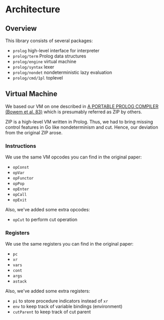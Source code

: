 # Architecture

## Overview

This library consists of several packages:

- `prolog` high-level interface for interpreter
- `prolog/term` Prolog data structures
- `prolog/engine` virtual machine
- `prolog/syntax` lexer
- `prolog/nondet` nondeterministic lazy evaluation
- `prolog/cmd/1pl` toplevel

## Virtual Machine

We based our VM on one described in [A PORTABLE PROLOG COMPILER (Bowem et al. 83)](http://www.softwarepreservation.org/projects/prolog/lisbon/lpw83/p74-Bowen.pdf) which is presumably referred as ZIP by others.

ZIP is a high-level VM written in Prolog.
Thus, we had to bring missing control features in Go like nondeterminism and cut.
Hence, our deviation from the original ZIP arose.

### Instructions

We use the same VM opcodes you can find in the original paper:

- `opConst`
- `opVar`
- `opFunctor`
- `opPop`
- `opEnter`
- `opCall`
- `opExit`

Also, we've added some extra opcodes:

- `opCut` to perform cut operation

### Registers

We use the same registers you can find in the original paper:

- `pc`
- `xr`
- `vars`
- `cont`
- `args`
- `astack`

Also, we've added some extra registers:

- `pi` to store procedure indicators instead of `xr`
- `env` to keep track of variable bindings (environment)
- `cutParent` to keep track of cut parent
